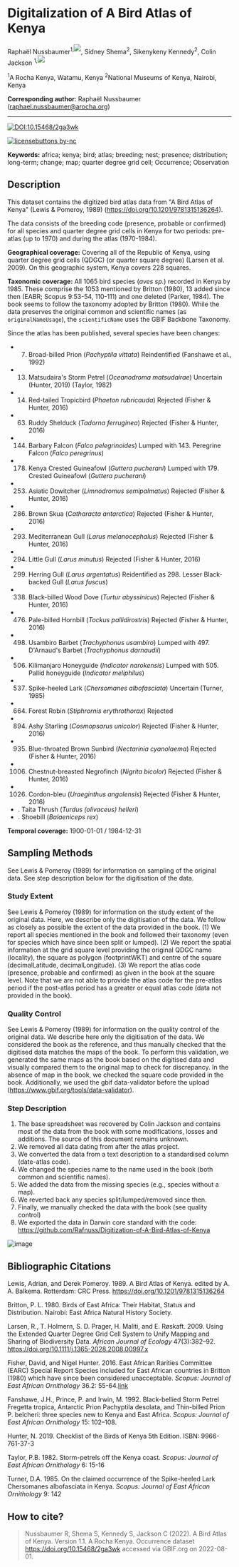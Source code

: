 # Digitalization of A Bird Atlas of Kenya

Raphaël Nussbaumer<sup>1,[![](https://figshare.com/ndownloader/files/8439032/preview/8439032/preview.jpg)](http://orcid.org/0000-0002-8185-1020)</sup>, Sidney Shema<sup>2</sup>, Sikenykeny Kennedy<sup>2</sup>, Colin Jackson <sup>1,[![](https://figshare.com/ndownloader/files/8439032/preview/8439032/preview.jpg)](http://orcid.org/0000-0003-2280-1397)</sup>

<sup>1</sup>A Rocha Kenya, Watamu, Kenya
<sup>2</sup>National Museums of Kenya, Nairobi, Kenya

**Corresponding author**: Raphaël Nussbaumer ([raphael.nussbaumer@arocha.org](mailto:raphael.nussbaumer@arocha.org))

---

[![DOI:10.15468/2ga3wk](https://zenodo.org/badge/DOI/10.15468/2ga3wk.svg)](https://doi.org/10.15468/2ga3wk)
<div data-badge-popover="right" data-badge-type="1" data-doi="10.15468/2ga3wk" data-condensed="true" data-hide-no-mentions="true" class="altmetric-embed"></div>


[![licensebuttons by-nc](https://licensebuttons.net/l/by-nc/3.0/88x31.png)](https://creativecommons.org/licenses/by-nc/4.0)

**Keywords:** africa; kenya; bird; atlas; breeding; nest; presence; distribution; long-term; change; map; quarter degree grid cell; Occurrence; Observation

## Description
This dataset contains the digitized bird atlas data from "A Bird Atlas of Kenya" (Lewis & Pomeroy, 1989) (https://doi.org/10.1201/9781315136264).

The data consists of the breeding code (presence, probable or confirmed) for all species and quarter degree grid cells in Kenya for two periods: pre-atlas (up to 1970) and during the atlas (1970-1984).

**Geographical coverage:** Covering all of the Republic of Kenya, using quarter degree grid cells (QDGC) (or quarter square degree) (Larsen et al. 2009). On this geographic system, Kenya covers 228 squares.

**Taxonomic coverage:** All 1065 bird species (*aves sp.*) recorded in Kenya by 1985. These comprise the 1053 mentioned by Britton (1980), 13 added since then (EABR; Scopus 9:53-54, 110-111) and one deleted (Parker, 1984).
The book seems to follow the taxonomy adopted by Britton (1980). While the data preserves the original common and scientific names (as `originalNameUsage`), the `scientificName` uses the GBIF Backbone Taxonomy.

Since the atlas has been published, several species have been changes:

- 7. Broad-billed Prion (*Pachyptila vittata*) Reindentified (Fanshawe et al., 1992)
- 13. Matsudaira's Storm Petrel (*Oceanodroma matsudairae*) Uncertain (Hunter, 2019) (Taylor, 1982)
- 14. Red-tailed Tropicbird (*Phaeton rubricauda*) Rejected (Fisher & Hunter, 2016)
- 63. Ruddy Shelduck (*Tadorna ferruginea*) Rejected (Fisher & Hunter, 2016)
- 144. Barbary Falcon (*Falco pelegrinoides*) Lumped with 143. Peregrine Falcon (*Falco peregrinus*)
- 178. Kenya Crested Guineafowl (*Guttera pucherani*) Lumped with 179. Crested Guineafowl (*Guttera pucherani*)
- 253. Asiatic Dowitcher (*Limnodromus semipalmatus*) Rejected (Fisher & Hunter, 2016)
- 286. Brown Skua (*Catharacta antarctica*) Rejected (Fisher & Hunter, 2016)
- 293. Mediterranean Gull (*Larus melanocephalus*) Rejected (Fisher & Hunter, 2016)
- 294. Little Gull (*Larus minutus*) Rejected (Fisher & Hunter, 2016)
- 299. Herring Gull (*Larus argentatus*) Reidentified as 298. Lesser Black-backed Gull (*Larus fuscus*)
- 338. Black-billed Wood Dove (*Turtur abyssinicus*) Rejected (Fisher & Hunter, 2016)
- 476. Pale-billed Hornbill (*Tockus pallidirostris*) Rejected (Fisher & Hunter, 2016)
- 498. Usambiro Barbet (*Trachyphonus usambiro*) Lumped with 497. D'Arnaud's Barbet (*Trachyphonus darnaudii*)
- 506. Kilimanjaro Honeyguide (*Indicator narokensis*) Lumped with 505. Pallid honeyguide (*Indicator meliphilus*)
- 537. Spike-heeled Lark (*Chersomanes albofasciata*) Uncertain (Turner, 1985)
- 664. Forest Robin (*Stiphrornis erythrothorax*) Rejected
- 894. Ashy Starling (*Cosmopsarus unicolor*) Rejected (Fisher & Hunter, 2016)
- 935. Blue-throated Brown Sunbird (*Nectarinia cyanolaema*) Rejected (Fisher & Hunter, 2016)
- 1006. Chestnut-breasted Negrofinch (*Nigrita bicolor*) Rejected (Fisher & Hunter, 2016)
- 1026. Cordon-bleu (*Uraeginthus angolensis*) Rejected (Fisher & Hunter, 2016)
- . Taita Thrush (*Turdus (olivaceus) helleri*)
- . Shoebill (*Balaeniceps rex*)


**Temporal coverage:** 1900-01-01 / 1984-12-31


## Sampling Methods

See Lewis & Pomeroy (1989) for information on sampling of the original data. See step description below for the digitisation of the data.

### Study Extent

See Lewis & Pomeroy (1989) for information on the study extent of the original data. Here, we describe only the digitisation of the data. We follow as closely as possible the extent of the data provided in the book. (1) We report all species mentioned in the book and followed their taxonomy (even for species which have since been split or lumped). (2) We report the spatial information at the grid square level providing the original QDGC name (locality), the square as polygon (footprintWKT) and centre of the square (decimalLatitude, decimalLongitude). (3) We report the atlas code (presence, probable and confirmed) as given in the book at the square level. Note that we are not able to provide the atlas code for the pre-atlas period if the post-atlas period has a greater or equal atlas code (data not provided in the book).

### Quality Control	

See Lewis & Pomeroy (1989) for information on the quality control of the original data. We describe here only the digitisation of the data. We considered the book as the reference, and thus manually checked that the digitised data matches the maps of the book. To perform this validation, we generated the same maps as the book based on the digitised data and visually compared them to the original map to check for discrepancy. In the absence of map in the book, we checked the square code provided in the book. Additionally, we used the gbif data-validator before the upload (https://www.gbif.org/tools/data-validator).

### Step Description

1. The base spreadsheet was recovered by Colin Jackson and contains most of the data from the book with some modifications, losses and additions. The source of this document remains unknown.
2. We removed all data dating from after the atlas project.
3. We converted the data from a text description to a standardised column (date-atlas code).
4. We changed the species name to the name used in the book (both common and scientific names).
5. We added the data from the missing species (e.g., species without a map).
6. We reverted back any species split/lumped/removed since then.
7. Finally, we manually checked the data with the book (see quality control)
8. We exported the data in Darwin core standard with the code: https://github.com/Rafnuss/Digitization-of-A-Bird-Atlas-of-Kenya

![image](https://user-images.githubusercontent.com/7571260/161981966-ce19656c-b712-493c-a053-a767e3fe49ef.png)


## Bibliographic Citations

Lewis, Adrian, and Derek Pomeroy. 1989. A Bird Atlas of Kenya. edited by A. A. Balkema. Rotterdam: CRC Press. https://doi.org/10.1201/9781315136264

Britton, P. L. 1980. Birds of East Africa: Their Habitat, Status and Distribution. Nairobi: East Africa Natural History Society.

Larsen, R., T. Holmern, S. D. Prager, H. Maliti, and E. Røskaft. 2009. Using the Extended Quarter Degree Grid Cell System to Unify Mapping and Sharing of Biodiversity Data. *African Journal of Ecology* 47(3):382–92. https://doi.org/10.1111/j.1365-2028.2008.00997.x

Fisher, David, and Nigel Hunter. 2016. East African Rarities Committee (EARC) Special Report Species included for East African countries in Britton (1980) which have since been considered unacceptable. *Scopus: Journal of East African Ornithology* 36.2: 55-64.[link](https://www.ajol.info/index.php/scopus/article/view/139746)

Fanshawe, J.H., Prince, P. and Irwin, M. 1992. Black-bellied Storm Petrel Fregetta tropica, Antarctic Prion Pachyptila desolata, and Thin-billed Prion P. belcheri: three species new to Kenya and East Africa. *Scopus: Journal of East African Ornithology* 15: 102–108.

Hunter, N. 2019. Checklist of the Birds of Kenya 5th Edition. ISBN: 9966-761-37-3

Taylor, P.B. 1982. Storm-petrels off the Kenya coast. *Scopus: Journal of East African Ornithology* 6: 15-16

Turner, D.A. 1985. On the claimed occurrence of the Spike-heeled Lark Chersomanes albofasciata in Kenya. *Scopus: Journal of East African Ornithology* 9: 142

## How to cite?

> Nussbaumer R, Shema S, Kennedy S, Jackson C (2022). A Bird Atlas of Kenya. Version 1.1. A Rocha Kenya. Occurrence dataset https://doi.org/10.15468/2ga3wk accessed via GBIF.org on 2022-08-01.
